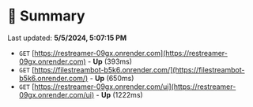 # 📖 Summary
Last updated: **5/5/2024, 5:07:15 PM**

- `GET` [https://restreamer-09gx.onrender.com](https://restreamer-09gx.onrender.com) - **Up** (393ms)
- `GET` [https://filestreambot-b5k6.onrender.com/](https://filestreambot-b5k6.onrender.com/) - **Up** (650ms)
- `GET` [https://restreamer-09gx.onrender.com/ui](https://restreamer-09gx.onrender.com/ui) - **Up** (1222ms)
